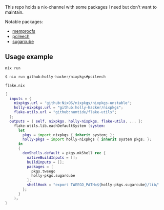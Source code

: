 This repo holds a nix-channel with some packages I need but don't want to maintain.

Notable packages:
- [memprocfs](./pkgs/memprocfs/README.md)
- [pcileech](./pkgs/pcileech/README.md)
- [sugarcube](./pkgs/sugarcube/README.md)

## Usage example
`nix run`
```sh
$ nix run github:holly-hacker/nixpkgs#pcileech
```

`flake.nix`
```nix
{
  inputs = {
    nixpkgs.url = "github:NixOS/nixpkgs/nixpkgs-unstable";
    holly-nixpkgs.url = "github:holly-hacker/nixpkgs";
    flake-utils.url = "github:numtide/flake-utils";
  };
  outputs = { self, nixpkgs, holly-nixpkgs, flake-utils, ... }:
    flake-utils.lib.eachDefaultSystem (system:
      let
        pkgs = import nixpkgs { inherit system; };
        holly-pkgs = import holly-nixpkgs { inherit system pkgs; };
      in
      {
        devShells.default = pkgs.mkShell rec {
          nativeBuildInputs = [];
          buildInputs = [];
          packages = [
            pkgs.tweego
            holly-pkgs.sugarcube
          ];
          shellHook = "export TWEEGO_PATH=${holly-pkgs.sugarcube}/lib/";
        };
      }
    );
}
```
